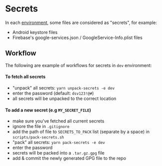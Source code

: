 # Secrets

In each [environment](./environments.md), some files are considered as "secrets", for example:
- Android keystore files
- Firebase's google-services.json / GoogleService-Info.plist files

## Workflow
The following are example of workflows for secrets in `dev` environment:
#### To fetch all secrets
- "unpack" all secrets: `yarn unpack-secrets -e dev`
- enter the password (default: `dsv123!@#`)
- all secrets will be unpacked to the correct location

#### To add a new secret (e.g `MY_SECRET_FILE`)
- make sure you've fetched all current secrets
- ignore the file in `.gitignore`
- add the path of file to `SECRETS_TO_PACK` list (separate by a space) in `scripts/pack-secrets.sh`
- "pack" all secrets: `yarn pack-secrets -e dev`
- enter the password
- secrets will be packed into a `.tar.gz.gpg` file 
- add & commit the newly generated GPG file to the repo
